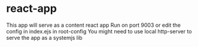 # react-app
This app will serve as a content react app
Run on port 9003 or edit the config in index.ejs in root-config
You might need to use local http-server to serve the app as a systemjs lib
